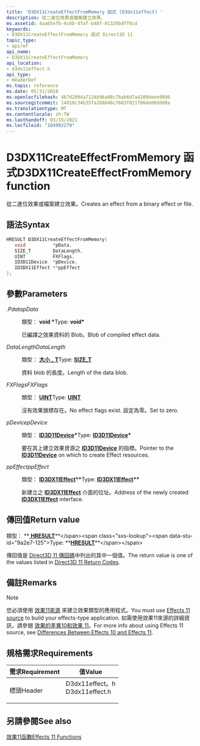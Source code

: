 ```yaml
---
title: 'D3DX11CreateEffectFromMemory 函式 (D3dx11effect) '
description: 從二進位效果或檔案建立效果。
ms.assetid: 4aa65efb-4c6b-4faf-b48f-01329bdff6cd
keywords:
- D3DX11CreateEffectFromMemory 函式 Direct3D 11
topic_type:
- apiref
api_name:
- D3DX11CreateEffectFromMemory
api_location:
- d3dx11effect.h
api_type:
- HeaderDef
ms.topic: reference
ms.date: 05/31/2018
ms.openlocfilehash: 467d2094a7124b96a08c7bab6d7a4209deee9996
ms.sourcegitcommit: 14010c34b35fa268046c7683f021f86de08ddd0a
ms.translationtype: MT
ms.contentlocale: zh-TW
ms.lasthandoff: 03/15/2021
ms.locfileid: "104992279"
---
```

# <a name="d3dx11createeffectfrommemory-function"></a><span data-ttu-id="9a2e7-104">D3DX11CreateEffectFromMemory 函式</span><span class="sxs-lookup"><span data-stu-id="9a2e7-104">D3DX11CreateEffectFromMemory function</span></span>

<span data-ttu-id="9a2e7-105">從二進位效果或檔案建立效果。</span><span class="sxs-lookup"><span data-stu-id="9a2e7-105">Creates an effect from a binary effect or file.</span></span>

## <a name="syntax"></a><span data-ttu-id="9a2e7-106">語法</span><span class="sxs-lookup"><span data-stu-id="9a2e7-106">Syntax</span></span>


```C++
HRESULT D3DX11CreateEffectFromMemory(
   void          *pData,
   SIZE_T        DataLength,
   UINT          FXFlags,
   ID3D11Device  *pDevice,
   ID3DX11Effect **ppEffect
);
```



## <a name="parameters"></a><span data-ttu-id="9a2e7-107">參數</span><span class="sxs-lookup"><span data-stu-id="9a2e7-107">Parameters</span></span>

<dl> <dt>

<span data-ttu-id="9a2e7-108">*.Pdata*</span><span class="sxs-lookup"><span data-stu-id="9a2e7-108">*pData*</span></span> 
</dt> <dd>

<span data-ttu-id="9a2e7-109">類型： **void \***</span><span class="sxs-lookup"><span data-stu-id="9a2e7-109">Type: **void\***</span></span>

<span data-ttu-id="9a2e7-110">已編譯之效果資料的 Blob。</span><span class="sxs-lookup"><span data-stu-id="9a2e7-110">Blob of compiled effect data.</span></span>

</dd> <dt>

<span data-ttu-id="9a2e7-111">*DataLength*</span><span class="sxs-lookup"><span data-stu-id="9a2e7-111">*DataLength*</span></span> 
</dt> <dd>

<span data-ttu-id="9a2e7-112">類型： **[**大小 \_ T**](/windows/desktop/WinProg/windows-data-types)**</span><span class="sxs-lookup"><span data-stu-id="9a2e7-112">Type: **[**SIZE\_T**](/windows/desktop/WinProg/windows-data-types)**</span></span>

<span data-ttu-id="9a2e7-113">資料 blob 的長度。</span><span class="sxs-lookup"><span data-stu-id="9a2e7-113">Length of the data blob.</span></span>

</dd> <dt>

<span data-ttu-id="9a2e7-114">*FXFlags*</span><span class="sxs-lookup"><span data-stu-id="9a2e7-114">*FXFlags*</span></span> 
</dt> <dd>

<span data-ttu-id="9a2e7-115">類型： **[ **UINT**](/windows/desktop/WinProg/windows-data-types)**</span><span class="sxs-lookup"><span data-stu-id="9a2e7-115">Type: **[**UINT**](/windows/desktop/WinProg/windows-data-types)**</span></span>

<span data-ttu-id="9a2e7-116">沒有效果旗標存在。</span><span class="sxs-lookup"><span data-stu-id="9a2e7-116">No effect flags exist.</span></span> <span data-ttu-id="9a2e7-117">設定為零。</span><span class="sxs-lookup"><span data-stu-id="9a2e7-117">Set to zero.</span></span>

</dd> <dt>

<span data-ttu-id="9a2e7-118">*pDevice*</span><span class="sxs-lookup"><span data-stu-id="9a2e7-118">*pDevice*</span></span> 
</dt> <dd>

<span data-ttu-id="9a2e7-119">類型： **[ **ID3D11Device**](/windows/desktop/api/D3D11/nn-d3d11-id3d11device)\***</span><span class="sxs-lookup"><span data-stu-id="9a2e7-119">Type: **[**ID3D11Device**](/windows/desktop/api/D3D11/nn-d3d11-id3d11device)\***</span></span>

<span data-ttu-id="9a2e7-120">要在其上建立效果資源之 [**ID3D11Device**](/windows/desktop/api/D3D11/nn-d3d11-id3d11device) 的指標。</span><span class="sxs-lookup"><span data-stu-id="9a2e7-120">Pointer to the [**ID3D11Device**](/windows/desktop/api/D3D11/nn-d3d11-id3d11device) on which to create Effect resources.</span></span>

</dd> <dt>

<span data-ttu-id="9a2e7-121">*ppEffect*</span><span class="sxs-lookup"><span data-stu-id="9a2e7-121">*ppEffect*</span></span> 
</dt> <dd>

<span data-ttu-id="9a2e7-122">類型： **[ **ID3DX11Effect**](id3dx11effect.md)\*\***</span><span class="sxs-lookup"><span data-stu-id="9a2e7-122">Type: **[**ID3DX11Effect**](id3dx11effect.md)\*\***</span></span>

<span data-ttu-id="9a2e7-123">新建立之 [**ID3DX11Effect**](id3dx11effect.md) 介面的位址。</span><span class="sxs-lookup"><span data-stu-id="9a2e7-123">Address of the newly created [**ID3DX11Effect**](id3dx11effect.md) interface.</span></span>

</dd> </dl>

## <a name="return-value"></a><span data-ttu-id="9a2e7-124">傳回值</span><span class="sxs-lookup"><span data-stu-id="9a2e7-124">Return value</span></span>

<span data-ttu-id="9a2e7-125">類型： **[ **HRESULT**](https://msdn.microsoft.com/library/Bb401631(v=MSDN.10).aspx)**</span><span class="sxs-lookup"><span data-stu-id="9a2e7-125">Type: **[**HRESULT**](https://msdn.microsoft.com/library/Bb401631(v=MSDN.10).aspx)**</span></span>

<span data-ttu-id="9a2e7-126">傳回值是 [Direct3D 11 傳回碼](d3d11-graphics-reference-returnvalues.md)中列出的其中一個值。</span><span class="sxs-lookup"><span data-stu-id="9a2e7-126">The return value is one of the values listed in [Direct3D 11 Return Codes](d3d11-graphics-reference-returnvalues.md).</span></span>

## <a name="remarks"></a><span data-ttu-id="9a2e7-127">備註</span><span class="sxs-lookup"><span data-stu-id="9a2e7-127">Remarks</span></span>

> [!Note]  
> <span data-ttu-id="9a2e7-128">您必須使用 [效果11來源](https://github.com/Microsoft/FX11) 來建立效果類型的應用程式。</span><span class="sxs-lookup"><span data-stu-id="9a2e7-128">You must use [Effects 11 source](https://github.com/Microsoft/FX11) to build your effects-type application.</span></span> <span data-ttu-id="9a2e7-129">如需使用效果11來源的詳細資訊，請參閱 [效果的差異10和效果 11](d3d11-graphics-programming-guide-effects-differences.md)。</span><span class="sxs-lookup"><span data-stu-id="9a2e7-129">For more info about using Effects 11 source, see [Differences Between Effects 10 and Effects 11](d3d11-graphics-programming-guide-effects-differences.md).</span></span>

 

## <a name="requirements"></a><span data-ttu-id="9a2e7-130">規格需求</span><span class="sxs-lookup"><span data-stu-id="9a2e7-130">Requirements</span></span>



| <span data-ttu-id="9a2e7-131">需求</span><span class="sxs-lookup"><span data-stu-id="9a2e7-131">Requirement</span></span> | <span data-ttu-id="9a2e7-132">值</span><span class="sxs-lookup"><span data-stu-id="9a2e7-132">Value</span></span> |
|-------------------|-------------------------------------------------------------------------------------------|
| <span data-ttu-id="9a2e7-133">標頭</span><span class="sxs-lookup"><span data-stu-id="9a2e7-133">Header</span></span><br/> | <dl> <span data-ttu-id="9a2e7-134"><dt>D3dx11effect。h</dt></span><span class="sxs-lookup"><span data-stu-id="9a2e7-134"><dt>D3dx11effect.h</dt></span></span> </dl> |



## <a name="see-also"></a><span data-ttu-id="9a2e7-135">另請參閱</span><span class="sxs-lookup"><span data-stu-id="9a2e7-135">See also</span></span>

<dl> <dt>

[<span data-ttu-id="9a2e7-136">效果11函數</span><span class="sxs-lookup"><span data-stu-id="9a2e7-136">Effects 11 Functions</span></span>](d3d11-graphics-reference-effects11-functions.md)
</dt> </dl>

 

